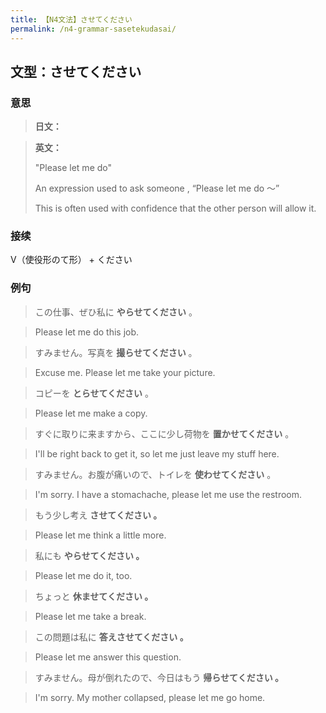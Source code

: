 ```yaml
---
title: 【N4文法】させてください
permalink: /n4-grammar-sasetekudasai/
---
```


## 文型：させてください

### 意思

> **日文：**


> **英文：**
> 
> "Please let me do"
> 
> An expression used to ask someone , “Please let me do 〜”
> 
> This is often used with confidence that the other person will allow it.


### 接续

V（使役形のて形） + ください

### 例句

> この仕事、ぜひ私に **やらせてください** 。

> Please let me do this job.

> すみません。写真を **撮らせてください** 。

> Excuse me. Please let me take your picture.

> コピーを **とらせてください** 。

> Please let me make a copy.

> すぐに取りに来ますから、ここに少し荷物を **置かせてください** 。

> I'll be right back to get it, so let me just leave my stuff here.

> すみません。お腹が痛いので、トイレを **使わせてください** 。

> I'm sorry. I have a stomachache, please let me use the restroom.

> もう少し考え **させてください 。**

> Please let me think a little more.

> 私にも **やらせてください 。**

> Please let me do it, too.

> ちょっと **休ませてください 。**

> Please let me take a break.

> この問題は私に **答えさせてください 。**

> Please let me answer this question.

> すみません。母が倒れたので、今日はもう **帰らせてください 。**

> I'm sorry. My mother collapsed, please let me go home.

